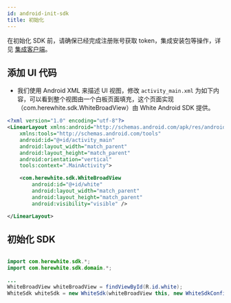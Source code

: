 ```yaml
---
id: android-init-sdk
title: 初始化
---
```


在初始化 SDK 前，请确保已经完成注册账号获取 token，集成安装包等操作，详见 [集成客户端](./prepare.md)。

## 添加 UI 代码

* 我们使用 Android XML 来描述 UI 视图，修改 `activity_main.xml` 为如下内容，可以看到整个视图由一个白板页面填充，这个页面实现（com.herewhite.sdk.WhiteBroadView）由 White Android SDK 提供。

```xml
<?xml version="1.0" encoding="utf-8"?>
<LinearLayout xmlns:android="http://schemas.android.com/apk/res/android"
    xmlns:tools="http://schemas.android.com/tools"
    android:id="@+id/activity_main"
    android:layout_width="match_parent"
    android:layout_height="match_parent"
    android:orientation="vertical"
    tools:context=".MainActivity">

    <com.herewhite.sdk.WhiteBroadView
        android:id="@+id/white"
        android:layout_width="match_parent"
        android:layout_height="match_parent"
        android:visibility="visible" />

</LinearLayout>
```

## 初始化 SDK

```Java

import com.herewhite.sdk.*;
import com.herewhite.sdk.domain.*;

...
WhiteBroadView whiteBroadView = findViewById(R.id.white);
WhiteSdk whiteSdk = new WhiteSdk(whiteBroadView this, new WhiteSdkConfiguration(DeviceType.touch, 10, 0.1));
```